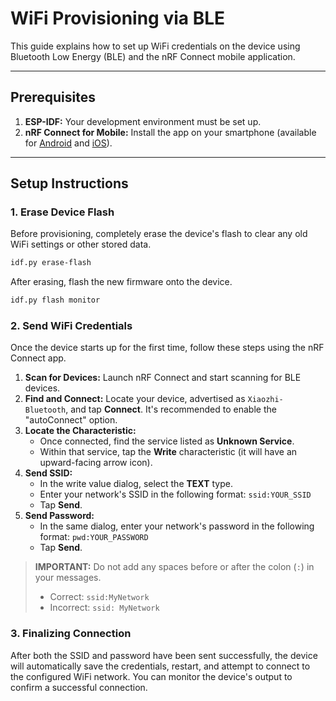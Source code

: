 # WiFi Provisioning via BLE

This guide explains how to set up WiFi credentials on the device using Bluetooth Low Energy (BLE) and the nRF Connect mobile application.

---

## Prerequisites

1.  **ESP-IDF:** Your development environment must be set up.
2.  **nRF Connect for Mobile:** Install the app on your smartphone (available for [Android](https://play.google.com/store/apps/details?id=no.nordicsemi.android.mcp) and [iOS](https://apps.apple.com/us/app/nrf-connect-for-mobile/id1054362403)).

---

## Setup Instructions

### 1. Erase Device Flash

Before provisioning, completely erase the device's flash to clear any old WiFi settings or other stored data.

```bash
idf.py erase-flash
```

After erasing, flash the new firmware onto the device.

```bash
idf.py flash monitor
```

### 2. Send WiFi Credentials

Once the device starts up for the first time, follow these steps using the nRF Connect app.

1.  **Scan for Devices:** Launch nRF Connect and start scanning for BLE devices.
2.  **Find and Connect:** Locate your device, advertised as `Xiaozhi-Bluetooth`, and tap **Connect**. It's recommended to enable the "autoConnect" option.
3.  **Locate the Characteristic:**
    * Once connected, find the service listed as **Unknown Service**.
    * Within that service, tap the **Write** characteristic (it will have an upward-facing arrow icon).
4.  **Send SSID:**
    * In the write value dialog, select the **TEXT** type.
    * Enter your network's SSID in the following format: `ssid:YOUR_SSID`
    * Tap **Send**.
5.  **Send Password:**
    * In the same dialog, enter your network's password in the following format: `pwd:YOUR_PASSWORD`
    * Tap **Send**.

> **IMPORTANT:** Do not add any spaces before or after the colon (`:`) in your messages.
> * Correct: `ssid:MyNetwork`
> * Incorrect: `ssid: MyNetwork`

### 3. Finalizing Connection

After both the SSID and password have been sent successfully, the device will automatically save the credentials, restart, and attempt to connect to the configured WiFi network. You can monitor the device's output to confirm a successful connection.
